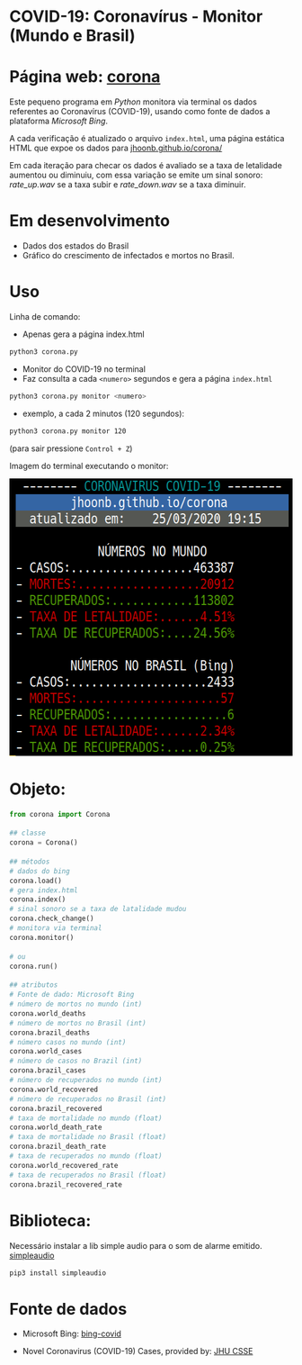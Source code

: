 COVID-19: Coronavírus - Monitor (Mundo e Brasil)
==

Página web: [corona](https://jhoonb.github.io/corona/) 
===

Este pequeno programa em _Python_ monitora via terminal os dados referentes ao Coronavírus (COVID-19), usando como fonte de dados a plataforma _Microsoft Bing_.

A cada verificação é atualizado o arquivo `index.html`, uma página estática HTML
que expoe os dados para [jhoonb.github.io/corona/](https://jhoonb.github.io/corona/)

Em cada iteração para checar os dados é avaliado se a taxa de letalidade aumentou
ou diminuiu, com essa variação se emite um sinal sonoro: _rate_up.wav_ se a
taxa subir e _rate_down.wav_ se a taxa diminuir.


Em desenvolvimento
===

- Dados dos estados do Brasil
- Gráfico do crescimento de infectados e mortos no Brasil.

Uso
===

Linha de comando:

- Apenas gera a página index.html
```bash
python3 corona.py
```

- Monitor do COVID-19 no terminal
- Faz consulta a cada `<numero>` segundos e gera a página `index.html`
```bash
python3 corona.py monitor <numero>
```
- exemplo, a cada 2 minutos (120 segundos):
```bash
python3 corona.py monitor 120
```
(para sair pressione `Control + Z`)


Imagem do terminal executando o monitor:

<img src="https://raw.githubusercontent.com/jhoonb/corona/master/example-terminal.png" 
height="493" width="581">

Objeto:
===

```python
from corona import Corona

## classe
corona = Corona()

## métodos
# dados do bing
corona.load()
# gera index.html
corona.index()
# sinal sonoro se a taxa de latalidade mudou
corona.check_change()
# monitora via terminal 
corona.monitor()

# ou 
corona.run()

## atributos 
# Fonte de dado: Microsoft Bing
# número de mortos no mundo (int)
corona.world_deaths
# número de mortos no Brasil (int)
corona.brazil_deaths
# número casos no mundo (int)
corona.world_cases
# número de casos no Brazil (int)
corona.brazil_cases
# número de recuperados no mundo (int)
corona.world_recovered
# número de recuperados no Brasil (int)
corona.brazil_recovered 
# taxa de mortalidade no mundo (float)
corona.world_death_rate
# taxa de mortalidade no Brasil (float)
corona.brazil_death_rate
# taxa de recuperados no mundo (float)
corona.world_recovered_rate 
# taxa de recuperados no Brasil (float)
corona.brazil_recovered_rate

```
Biblioteca:
===

Necessário instalar a lib simple audio para o som de alarme emitido. [simpleaudio](https://pypi.org/project/simpleaudio/)

```bash
pip3 install simpleaudio
```


Fonte de dados
===

- Microsoft Bing: [bing-covid](https://bing.com/covid) 

- Novel Coronavirus (COVID-19) Cases, provided by: [JHU CSSE](https://github.com/CSSEGISandData/COVID-19)